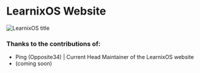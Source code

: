 # **LearnixOS Website**
![LearnixOS title](https:github.com/LearnixOS/learnixos.github.io/static/images/learnix-title-logo.png)
### **Thanks to the contributions of:**
  - Ping (Opposite34) | Current Head Maintainer of the LearnixOS website
  - (coming soon)
